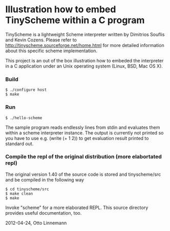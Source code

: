 # Illustration how to embed TinyScheme within a C program

TinyScheme is a lightweight Scheme interpreter written by Dimitrios Souflis and Kevin Cozens. Please refer to http://tinyscheme.sourceforge.net/home.html for more detailed information about this specific scheme implementation.

This project is an out of the box illustration how to embeded the interpreter in a C application under an Unix operating system (Linux, BSD, Mac OS X).

### Build

    $ ./configure host
    $ make

### Run

    $ ./hello-scheme

The sample program reads endlessly lines from stdin and evaluates them within a scheme interpreter instance. The output is currently not printed so you have to use e.g. (write (+ 1 2)) to get evaluation result printed to standard out.


### Compile the repl of the original distribution (more elabortated repl)

The original version 1.40 of the source code is stored and tinyscheme/src and be compiled in the following way

    $ cd tinyscheme/src
    $ make clean
    $ make

Invoke "scheme" for a more elaborated REPL. This source directory provides useful documentation, too.

2012-04-24, Otto Linnemann
